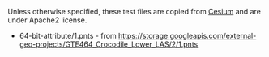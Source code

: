 Unless otherwise specified, these test files are copied from [Cesium](https://github.com/AnalyticalGraphicsInc/cesium/blob/master/Specs/Scene) and are under Apache2 license.

- 64-bit-attribute/1.pnts - from https://storage.googleapis.com/external-geo-projects/GTE464_Crocodile_Lower_LAS/2/1.pnts
